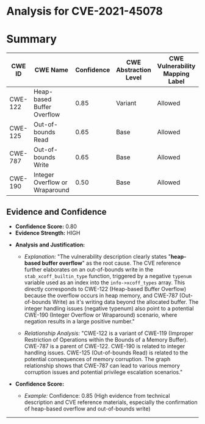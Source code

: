 # Analysis for CVE-2021-45078

# Summary
| CWE ID | CWE Name | Confidence | CWE Abstraction Level | CWE Vulnerability Mapping Label | CWE-Vulnerability Mapping Notes |
|---|---|---|---|---|---|
| CWE-122 | Heap-based Buffer Overflow | 0.85 | Variant | Allowed | Acceptable-Use |
| CWE-125 | Out-of-bounds Read | 0.65 | Base | Allowed | Acceptable-Use |
| CWE-787 | Out-of-bounds Write | 0.65 | Base | Allowed | Acceptable-Use |
| CWE-190 | Integer Overflow or Wraparound | 0.50 | Base | Allowed | Acceptable-Use |

## Evidence and Confidence

*   **Confidence Score:** 0.80
*   **Evidence Strength:** HIGH

- **Analysis and Justification:**
  - *Explanation:* "The vulnerability description clearly states "**heap-based buffer overflow**" as the root cause. The CVE reference further elaborates on an out-of-bounds write in the `stab_xcoff_builtin_type` function, triggered by a negative `typenum` variable used as an index into the `info->xcoff_types` array. This directly corresponds to CWE-122 (Heap-based Buffer Overflow) because the overflow occurs in heap memory, and CWE-787 (Out-of-bounds Write) as it's writing data beyond the allocated buffer. The integer handling issues (negative typenum) also point to a potential CWE-190 (Integer Overflow or Wraparound) scenario, where negation results in a large positive number."

  - *Relationship Analysis:* "CWE-122 is a variant of CWE-119 (Improper Restriction of Operations within the Bounds of a Memory Buffer). CWE-787 is a parent of CWE-122. CWE-190 is related to integer handling issues. CWE-125 (Out-of-bounds Read) is related to the potential consequences of memory corruption. The graph relationship shows that CWE-787 can lead to various memory corruption issues and potential privilege escalation scenarios."

- **Confidence Score:**
  - *Example:* Confidence: 0.85 (High evidence from technical description and CVE reference materials, especially the confirmation of heap-based overflow and out-of-bounds write)

---